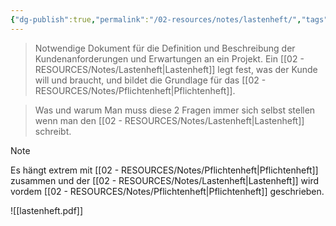 ```yaml
---
{"dg-publish":true,"permalink":"/02-resources/notes/lastenheft/","tags":["GFN/prüfungsrelevant/AP1","projektmanagement"],"noteIcon":"","updated":"2024-08-18T18:44:37.842+02:00"}
---
```


>Notwendige Dokument für die Definition und Beschreibung der Kundenanforderungen und Erwartungen an ein Projekt. Ein [[02 - RESOURCES/Notes/Lastenheft\|Lastenheft]] legt fest, was der Kunde will und braucht, und bildet die Grundlage für das [[02 - RESOURCES/Notes/Pflichtenheft\|Pflichtenheft]].

>Was und warum
>Man muss diese 2 Fragen immer sich selbst stellen wenn man den [[02 - RESOURCES/Notes/Lastenheft\|Lastenheft]] schreibt.

>[!note] 
>Es hängt extrem mit [[02 - RESOURCES/Notes/Pflichtenheft\|Pflichtenheft]] zusammen und der [[02 - RESOURCES/Notes/Lastenheft\|Lastenheft]] wird vordem [[02 - RESOURCES/Notes/Pflichtenheft\|Pflichtenheft]] geschrieben.


![[lastenheft.pdf]]